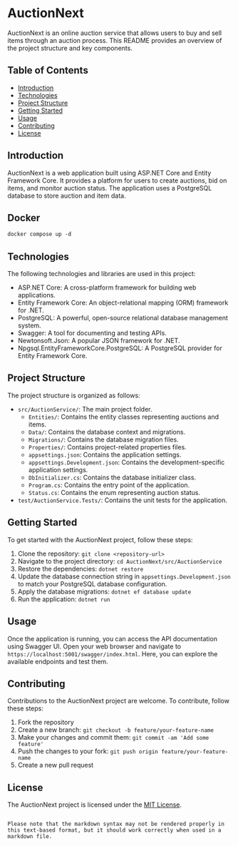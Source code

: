 ﻿# AuctionNext

AuctionNext is an online auction service that allows users to buy and sell items through an auction process. This README provides an overview of the project structure and key components.

## Table of Contents

- [Introduction](#introduction)
- [Technologies](#technologies)
- [Project Structure](#project-structure)
- [Getting Started](#getting-started)
- [Usage](#usage)
- [Contributing](#contributing)
- [License](#license)

## Introduction

AuctionNext is a web application built using ASP.NET Core and Entity Framework Core. It provides a platform for users to create auctions, bid on items, and monitor auction status. The application uses a PostgreSQL database to store auction and item data.

## Docker

```markdown
docker compose up -d
```

## Technologies

The following technologies and libraries are used in this project:

- ASP.NET Core: A cross-platform framework for building web applications.
- Entity Framework Core: An object-relational mapping (ORM) framework for .NET.
- PostgreSQL: A powerful, open-source relational database management system.
- Swagger: A tool for documenting and testing APIs.
- Newtonsoft.Json: A popular JSON framework for .NET.
- Npgsql.EntityFrameworkCore.PostgreSQL: A PostgreSQL provider for Entity Framework Core.

## Project Structure

The project structure is organized as follows:

- `src/AuctionService/`: The main project folder.
  - `Entities/`: Contains the entity classes representing auctions and items.
  - `Data/`: Contains the database context and migrations.
  - `Migrations/`: Contains the database migration files.
  - `Properties/`: Contains project-related properties files.
  - `appsettings.json`: Contains the application settings.
  - `appsettings.Development.json`: Contains the development-specific application settings.
  - `DbInitializer.cs`: Contains the database initializer class.
  - `Program.cs`: Contains the entry point of the application.
  - `Status.cs`: Contains the enum representing auction status.
- `test/AuctionService.Tests/`: Contains the unit tests for the application.

## Getting Started

To get started with the AuctionNext project, follow these steps:

1. Clone the repository: `git clone <repository-url>`
2. Navigate to the project directory: `cd AuctionNext/src/AuctionService`
3. Restore the dependencies: `dotnet restore`
4. Update the database connection string in `appsettings.Development.json` to match your PostgreSQL database configuration.
5. Apply the database migrations: `dotnet ef database update`
6. Run the application: `dotnet run`

## Usage

Once the application is running, you can access the API documentation using Swagger UI. Open your web browser and navigate to `https://localhost:5001/swagger/index.html`. Here, you can explore the available endpoints and test them.

## Contributing

Contributions to the AuctionNext project are welcome. To contribute, follow these steps:

1. Fork the repository
2. Create a new branch: `git checkout -b feature/your-feature-name`
3. Make your changes and commit them: `git commit -am 'Add some feature'`
4. Push the changes to your fork: `git push origin feature/your-feature-name`
5. Create a new pull request

## License

The AuctionNext project is licensed under the [MIT License](LICENSE).
```

Please note that the markdown syntax may not be rendered properly in this text-based format, but it should work correctly when used in a markdown file.